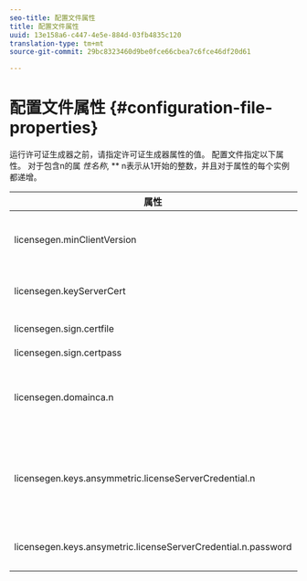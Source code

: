 ```yaml
---
seo-title: 配置文件属性
title: 配置文件属性
uuid: 13e158a6-c447-4e5e-884d-03fb4835c120
translation-type: tm+mt
source-git-commit: 29bc8323460d9be0fce66cbea7c6fce46df20d61

---
```



# 配置文件属性 {#configuration-file-properties}

运行许可证生成器之前，请指定许可证生成器属性的值。 配置文件指定以下属性。 对于包含n的属 *性名称*, ** n表示从1开始的整数，并且对于属性的每个实例都递增。

<table frame="all" colsep="1" rowsep="1" class="+ topic/table adobe-d/table " id="table_qk1_rry_n4"> 
 <thead class="- topic/thead "> 
  <tr rowsep="1" class="- topic/row "> 
   <th colname="1" class="- topic/entry entry"> 属性 </th> 
   <th colname="2" class="- topic/entry entry"> 说明 </th> 
  </tr> 
 </thead>
 <tbody class="- topic/tbody "> 
  <tr rowsep="1" class="- topic/row "> 
   <td colname="1" class="- topic/entry "><span class="+ topic/ph pr-d/codeph codeph"> licensegen.minClientVersion</span> </td> 
   <td colname="2" class="- topic/entry "> 设置支持的最低客户端版本。 如果未设置，默认情况下支持所有版本。 设置此值，以控制老客户如何响应他们不支持的许可证要求。 指定x（对于Adobe Access x.0），其中x是主要版本号。 </td> 
  </tr> 
  <tr rowsep="1" class="- topic/row "> 
   <td colname="1" class="- topic/entry "><span class="+ topic/ph pr-d/codeph codeph"> licensegen.keyServerCert</span> </td> 
   <td colname="2" class="- topic/entry "> 密钥服务器证书（由密钥服务器使用的Adobe颁发的许可证服务器证书）。 仅当元数据／策略指示向iOS设备传送密钥需要密钥服务器时，才使用此证书。 </td> 
  </tr> 
  <tr rowsep="1" class="- topic/row "> 
   <td colname="1" class="- topic/entry "><span class="+ topic/ph pr-d/codeph codeph"> licensegen.sign.certfile</span> </td> 
   <td colname="2" class="- topic/entry "> 包含用于签署许可证的许可证服务器凭据的PKCS12文件。 此属性应引用包含证书和私钥的。pfx文件。 </td> 
  </tr> 
  <tr rowsep="1" class="- topic/row "> 
   <td colname="1" class="- topic/entry "><span class="+ topic/ph pr-d/codeph codeph"> licensegen.sign.certpass</span> </td> 
   <td colname="2" class="- topic/entry ">用于保护由licensegen.sign.certfile指定 <span class="+ topic/ph pr-d/codeph codeph"> 的文件的口令。</span> </td> 
  </tr> 
  <tr rowsep="1" class="- topic/row "> 
   <td colname="1" class="- topic/entry "><span class="+ topic/ph pr-d/codeph codeph">licensegen.domainca.n</span> </td> 
   <td colname="2" class="- topic/entry "> 如果生成域绑定许可证，则必须指定一个或多个域CA证书以指示此许可证颁发者信任的域授权。 如果许可证接收者是域证书，而该证书不是由指定的域CA之一颁发的，则无法生成许可证。 此属性指定仅包含证书的。cer文件（PEM或DER格式可接受）。 n必须是单调递增的，从1开始。 </td> 
  </tr> 
  <tr rowsep="1" class="- topic/row "> 
   <td colname="1" class="- topic/entry "><span class="+ topic/ph pr-d/codeph codeph">licensegen.keys.ansymmetric.licenseServerCredential.n</span> </td> 
   <td colname="2" class="- topic/entry "> <p class="- topic/p ">可选的PKCS12文件，其中包含用于在元数据和策略中解密CEK的其他许可证服务器凭据。 如果内容之前与许可证服务器证书打包在一起，而不是由licensegen.sign.certfile指定的证书，则可以配置 <span class="codeph"> 其他凭据</span>。 此属性应引用包含证 <span class="filepath"> 书和私钥的</span> .pfx文件。 n必须是单调递增的，从1开始。 </p> </td> 
  </tr> 
  <tr rowsep="0" class="- topic/row "> 
   <td colname="1" class="- topic/entry "><span class="+ topic/ph pr-d/codeph codeph">licensegen.keys.ansymetric.licenseServerCredential.n.password</span> </td> 
   <td colname="2" class="- topic/entry ">用于保护由以下人员指定的文件的口令： <p><span class="+ topic/ph pr-d/codeph codeph"> licensegen.keys.ansymmetric.licenseServerCredential.n</span> </p> </td> 
  </tr> 
 </tbody> 
</table>

